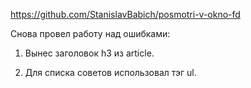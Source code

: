 https://github.com/StanislavBabich/posmotri-v-okno-fd


Снова провел работу над ошибками:

1. Вынес заголовок h3 из article.

2. Для списка советов использовал тэг ul.
 